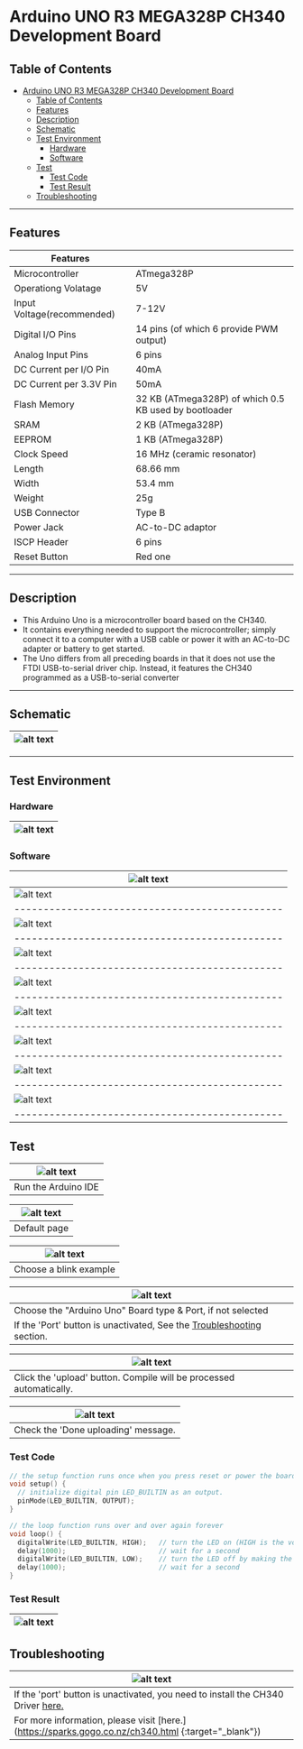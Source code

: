 # Arduino UNO R3 MEGA328P CH340 Development Board

## Table of Contents

- [Arduino UNO R3 MEGA328P CH340 Development Board](#arduino-uno-r3-mega328p-ch340-development-board)
  - [Table of Contents](#table-of-contents)
  - [Features](#features)
  - [Description](#description)
  - [Schematic](#schematic)
  - [Test Environment](#test-environment)
    - [Hardware](#hardware)
    - [Software](#software)
  - [Test](#test)
    - [Test Code](#test-code)
    - [Test Result](#test-result)
  - [Troubleshooting](#troubleshooting)

---

## Features

| Features                   |                                                       |
| -------------------------- | ----------------------------------------------------- |
| Microcontroller            | ATmega328P                                            |
| Operationg Volatage        | 5V                                                    |
| Input Voltage(recommended) | 7-12V                                                 |
| Digital I/O Pins           | 14 pins (of which 6 provide PWM output)               |
| Analog Input Pins          | 6 pins                                                |
| DC Current per I/O Pin     | 40mA                                                  |
| DC Current per 3.3V Pin    | 50mA                                                  |
| Flash Memory               | 32 KB (ATmega328P) of which 0.5 KB used by bootloader |
| SRAM                       | 2 KB (ATmega328P)                                     |
| EEPROM                     | 1 KB (ATmega328P)                                     |
| Clock Speed                | 16 MHz (ceramic resonator)                            |
| Length                     | 68.66 mm                                              |
| Width                      | 53.4 mm                                               |
| Weight                     | 25g                                                   |
| USB Connector              | Type B                                                |
| Power Jack                 | AC-to-DC adaptor                                      |
| ISCP Header                | 6 pins                                                |
| Reset Button               | Red one                                               |

---

## Description

-   This Arduino Uno is a microcontroller board based on the CH340.
-   It contains everything needed to support the microcontroller; simply connect it to a computer with a USB cable or power it with an AC-to-DC adapter or battery to get started.
-   The Uno differs from all preceding boards in that it does not use the FTDI USB-to-serial driver chip. Instead, it features the CH340 programmed as a USB-to-serial converter

---

## Schematic

| ![alt text](assets/arduino_uno_schematic_ch340.png 'Uno Schematic') |
| ------------------------------------------------------------------- |

---

## Test Environment

### Hardware

| ![alt text](assets/arduino_uno.png 'Uno R3') |
| -------------------------------------------- |

### Software

| ![alt text](assets/software_1.png 'Uno R3')    |
| ---------------------------------------------- |
| ![alt text](assets/software_2.png 'Uno R3')    |
| ---------------------------------------------- |
| ![alt text](assets/software_3.png 'Uno R3')    |
| ---------------------------------------------- |
| ![alt text](assets/software_4.png 'Uno R3')    |
| ---------------------------------------------- |
| ![alt text](assets/software_5.png 'Uno R3')    |
| ---------------------------------------------- |
| ![alt text](assets/software_6.png 'Uno R3')    |
| ---------------------------------------------- |
| ![alt text](assets/software_7.png 'Uno R3')    |
| ---------------------------------------------- |
| ![alt text](assets/software_8.png 'Uno R3')    |
| ---------------------------------------------- |
| ![alt text](assets/software_9.png 'Uno R3')    |
| ---------------------------------------------- |

## Test

| ![alt text](assets/software_10.png 'Uno R3') |
| -------------------------------------------- |
| Run the Arduino IDE                          |

| ![alt text](assets/software_11.png 'Uno R3') |
| -------------------------------------------- |
| Default page                                 |

| ![alt text](assets/software_12.png 'Uno R3') |
| -------------------------------------------- |
| Choose a blink example                       |

| ![alt text](assets/software_13.png 'Uno R3')                                              |
| ----------------------------------------------------------------------------------------- |
| Choose the "Arduino Uno" Board type & Port, if not selected                               |
| If the 'Port' button is unactivated, See the [Troubleshooting](#troubleshooting) section. |

| ![alt text](assets/software_14.png 'Uno R3')                        |
| ------------------------------------------------------------------- |
| Click the 'upload' button. Compile will be processed automatically. |

| ![alt text](assets/software_15.png 'Uno R3') |
| -------------------------------------------- |
| Check the 'Done uploading' message.          |

### Test Code

```c++
// the setup function runs once when you press reset or power the board
void setup() {
  // initialize digital pin LED_BUILTIN as an output.
  pinMode(LED_BUILTIN, OUTPUT);
}

// the loop function runs over and over again forever
void loop() {
  digitalWrite(LED_BUILTIN, HIGH);   // turn the LED on (HIGH is the voltage level)
  delay(1000);                       // wait for a second
  digitalWrite(LED_BUILTIN, LOW);    // turn the LED off by making the voltage LOW
  delay(1000);                       // wait for a second
}
```

### Test Result

| ![alt text](assets/Arduino_Uno.gif 'Uno R3') |
| -------------------------------------------- |

## Troubleshooting

| ![alt text](assets/trouble_1.png 'Port blocked')                                                       |
| ------------------------------------------------------------------------------------------------------ |
| If the 'port' button is unactivated, you need to install the CH340 Driver [here.](Drivers/)            |
| For more information, please visit [here.](<https://sparks.gogo.co.nz/ch340.html> {:target="\_blank"}) |
